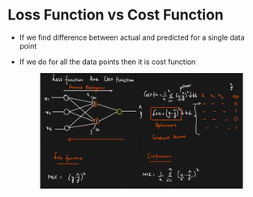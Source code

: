 # Loss Function vs Cost Function

* If we find difference between actual and predicted for a single data point
*   If we do for all the data points then it is cost function

    <figure><img src=".gitbook/assets/image (5).png" alt=""><figcaption></figcaption></figure>
